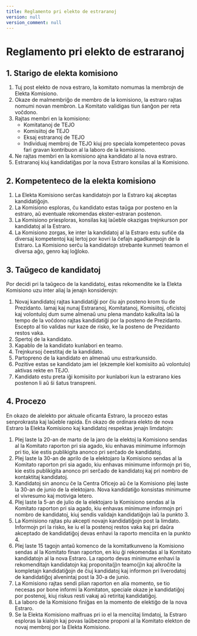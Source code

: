```yaml
---
title: Reglamento pri elekto de estraranoj
version: null
version_comment: null
---
```


Reglamento pri elekto de estraranoj
===================================

## 1. Starigo de elekta komisiono
1. Tuj post elekto de nova estraro, la komitato nomumas la membrojn de Elekta Komisiono.
2. Okaze de malmembriĝo de membro de la komisiono, la estraro rajtas nomumi novan membron. La Komitato validigas tiun ŝanĝon per reta voĉdono.
3. Rajtas membri en la komisiono:
   - Komitatanoj de TEJO
   - Komisiitoj de TEJO
   - Eksaj estraranoj de TEJO
   - Individuaj membroj de TEJO kiuj pro speciala kompetenteco povas fari gravan kontribuon al la laboro de la komisiono.
4. Ne rajtas membri en la komisiono ajna kandidato al la nova estraro.
5. Estraranoj kiuj kandidatiĝas por la nova Estraro konsilas al la Komisiono.


## 2. Kompetenteco de la elekta komisiono
1. La Elekta Komisiono serĉas kandidatojn por la Estraro kaj akceptas kandidatiĝojn.
2. La Komisiono esploras, ĉu kandidato estas taŭga por posteno en la estraro, aŭ eventuale rekomendas ekster-estraran postenon.
3. La Komisiono priesploras, konsilas kaj laŭeble okazigas trejnkurson por kandidatoj al la Estraro.
4. La Komisiono zorgas, ke inter la kandidatoj al la Estraro estu sufiĉe da diversaj kompetentoj kaj lertoj por kovri la ĉefajn agadkampojn de la Estraro. La Komisiono serĉu la kandidatojn strebante kunmeti teamon el diversa aĝo, genro kaj loĝloko.

## 3. Taŭgeco de kandidatoj
Por decidi pri la taŭgeco de la kandidatoj, estas rekomendite ke la Elekta Komisiono uzu inter aliaj la jenajn konsiderojn:

1. Novaj kandidatoj rajtas kandidatiĝi por ĉiu ajn posteno krom tiu de Prezidanto. Iamaj kaj nunaj Estraranoj, Komitatanoj, Komisiitoj, oficistoj kaj volontuloj dum sume almenaŭ unu plena mandato kalkulita laŭ la tempo de la voĉdono rajtas kandidatiĝi por la posteno de Prezidanto. Escepto al tio validas nur kaze de risko, ke la posteno de Prezidanto restos vaka.
2. Spertoj de la kandidato.
3. Kapablo de la kandidato kunlabori en teamo.
4. Trejnkursoj ĉeestitaj de la kandidato.
5. Partopreno de la kandidato en almenaŭ unu estrarkunsido.
6. Pozitive estas se kandidato jam iel (ekzemple kiel komisiito aŭ volontulo) aktivas rekte en TEJO.
7. Kandidato estu preta iĝi komisiito por kunlabori kun la estrarano kies postenon li aŭ ŝi ŝatus transpreni.

## 4. Procezo
En okazo de alelekto por aktuale oficanta Estraro, la procezo estas senprokrasta kaj laŭeble rapida. En okazo de ordinara elekto de nova Estraro la Elekta Komisiono kaj kandidatoj respektas jenajn limdatojn:

1. Plej laste la 20-an de marto de la jaro de la elektoj la Komisiono sendas al la Komitato raporton pri sia agado, kiu enhavas minimume informojn pri tio, kie estis publikigita anonco pri serĉado de kandidatoj.
2. Plej laste la 30-an de aprilo de la elektojaro la Komisiono sendas al la Komitato raporton pri sia agado, kiu enhavas minimume informojn pri tio, kie estis publikigita anonco pri serĉado de kandidatoj kaj pri nombro de kontaktitaj kandidatoj.
3. Kandidatoj sin anoncu ĉe la Centra Oficejo aŭ ĉe la Komisiono plej laste la 30-an de junio de la elektojaro. Nova kandidatiĝo konsistas minimume el vivresumo kaj motiviga letero.
4. Plej laste la 5-an de julio de la elektojaro la Komisiono sendas al la Komitato raporton pri sia agado, kiu enhavas minimume informojn pri nombro de kandidatoj, kiuj sendis validajn kandidatiĝojn laŭ la punkto 3.
5. La Komisiono rajtas plu akcepti novajn kandidatiĝojn post la limdato. Informojn pri la risko, ke iu el la postenoj restos vaka kaj pri daŭra akceptado de kandidatiĝoj devas enhavi la raporto menciita en la punkto 4.
6. Plej laste 15 tagojn antaŭ komenco de la komitatkunveno la Komisiono sendas al la Komitato finan raporton, en kiu ĝi rekomendas al la Komitato kandidatojn al la nova Estraro. La raporto devas minimume enhavi la rekomenditajn kandidatojn kaj proponita(j)n teamo(j)n kaj alkroĉite la kompletajn kandidatiĝojn de ĉiuj kandidatoj kaj informon pri liverodatoj de kandidatiĝoj alvenintaj post la 30-a de junio.
7. La Komisiono rajtas sendi plian raporton en alia momento, se tio necesas por bone informi la Komitaton, speciale okaze je kandidatiĝoj por postenoj, kiuj riskus resti vakaj aŭ retiritaj kandidatiĝoj.
8. La laboro de la Komisiono finiĝas en la momento de elektiĝo de la nova Estraro.
9. Se la Elekta Komisiono malfruas pri io el la menciitaj limdatoj, la Estraro esploras la kialojn kaj povas laŭbezone proponi al la Komitato elekton de novaj membroj por la Elekta Komisiono.
